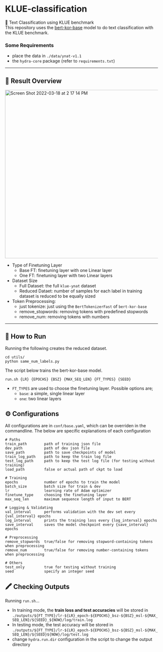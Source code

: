# KLUE-classification
💬 Text Classification using KLUE benchmark  
This repository uses the [bert-kor-base](https://huggingface.co/kykim/bert-kor-base/tree/main) model to do text classification with the KLUE benchmark.

### Some Requirements
- place the data in `./data/ynat-v1.1`
- the `hydra-core` package (refer to `requirements.txt`)
-------------
## 🥇 Result Overview

<img width="555" alt="Screen Shot 2022-03-18 at 2 17 14 PM" src="https://user-images.githubusercontent.com/54504359/158941947-1a1fbe33-008c-4d75-abf8-a18f02a49407.png">

- Type of Finetuning Layer
  - Base FT: finetuning layer with one Linear layer
  - One FT: finetuning layer with two Linear layers
- Dataset Size
  - Full Dataset: the full `klue-ynat` dataset
  - Reduced Dataet: number of samples for each label in training dataset is reduced to be equally sized
- Token Preprocessing:
  - just tokenize: just using the `BertTokenizerFast` of `bert-kor-base`
  - remove_stopwords: removing tokens with predefined stopwords
  - remove_num: removing tokens with numbers
-------------
## 🚀 How to Run 
Running the following creates the reduced dataset.
```
cd utils/
python same_num_labels.py
```

The script below trains the bert-kor-base model.
```
run.sh {LR} {EPOCHS} {BSZ} {MAX_SEQ_LEN} {FT_TYPES} {SEED}
```
- `FT_TYPES` are used to choose the finetuning layer. Possible options are;
  - `base`: a simple, single linear layer
  - `one`: two linear layers

## ⚙️ Configurations
All configurations are in `conf/base.yaml`, which can be overriden in the commandline.
The below are specific explanations of each configuration
```
# Paths
train_path        path of training json file
dev_path          path of dev json file
save_path         path to save checkpoints of model
train_log_path    path to keep the train log file
test_log_path     path to keep the test log file (for testing without training)
load_path         false or actual path of ckpt to load

# Training
epochs            number of epochs to train the model
batch_size        batch size for train & dev
lr                learning rate of Adam optimizer
finetune_type     choosing the finetuning layer
max_seq_len       maximum sequence length of input to BERT

# Logging & Validating
val_interval      performs validation with the dev set every {val_interval} epochs
log_interval      prints the training loss every {log_interval} epochs
save_interval     saves the model checkpoint every {save_interval} epochs

# Preprocessing
remove_stopwords  true/false for removing stopword-containing tokens when preprocessing
remove_num        true/false for removing number-containing tokens when preprocessing

# Others
test_only         true for testing without training
seed              specify an integer seed
```

## 🖍 Checking Outputs
Running `run.sh`...
- In training mode, the **train loss and test accuracies** will be stored in `./outputs/${FT_TYPE}/lr-${LR}_epoch-${EPOCHS}_bsz-${BSZ}_msl-${MAX_SEQ_LEN}/${SEED}_${NOW}/log/train.log`
- In testing mode, the test accuracy will be stored in `./outputs/${FT_TYPE}/lr-${LR}_epoch-${EPOCHS}_bsz-${BSZ}_msl-${MAX_SEQ_LEN}/${SEED}${NOW}/log/test.log`
- change `hydra.run.dir` configuration in the script to change the output directory
